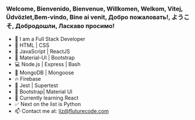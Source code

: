 ### Welcome, Bienvenido, Bienvenue, Willkomen, Welkom, Vitej, Üdvözlet,Bem-vindo, Bine ai venit, Добро пожаловать!, ようこそ, Добродошли, Ласкаво просимо!

- 💪   I am a Full Stack Developer
- 👾  HTML | CSS 
- 🐒  JavaScript | ReactJS
- 🔮  Material-UI | Bootstrap
- 💻  Node.js | Express | Bash
- 🦊  MongoDB | Mongoose
- 🔥  Firebase
- 🚀  Jest | Supertest
- 🌷  Bootstrap| Material UI
- 🍎  Currently learning React
- ✅  Next on the list is Python
- 📫  Contact me at: liz@fluturecode.com
